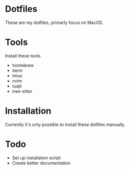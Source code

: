 # Dotfiles
These are my dotfiles, primarly focus on MacOS.

# Tools
Install these tools.
* homebrew
* iterm
* tmux
* nvim
* luajit
* tree-sitter


# Installation
Currently it's only possible to install these dotfiles manually.

# Todo
* Set up installation script
* Create better documentation
